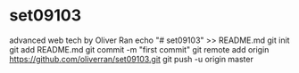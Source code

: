 # set09103
advanced web tech by Oliver Ran
echo "# set09103" >> README.md
git init
git add README.md
git commit -m "first commit"
git remote add origin https://github.com/oliverran/set09103.git
git push -u origin master
